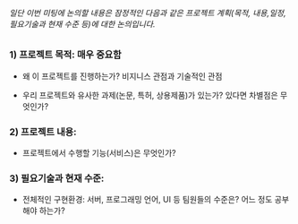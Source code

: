 ###### 일단 이번 미팅에 논의할 내용은 잠정적인 다음과 같은 프로젝트 계획(목적, 내용,일정, 필요기술과 현재 수준 등)에 대한 논의입니다.

### 1) 프로젝트 목적: 매우 중요함

- 왜 이 프로젝트를 진행하는가? 비지니스 관점과 기술적인 관점

- 우리 프로젝트와 유사한 과제(논문, 특허, 상용제품)가 있는가? 있다면 차별점은 무엇인가?

### 2) 프로젝트 내용:

- 프로젝트에서 수행할 기능(서비스)은 무엇인가? 

### 3) 필요기술과 현재 수준:

- 전체적인 구현환경: 서버, 프로그래밍 언어, UI 등 팀원들의 수준은? 어느 정도 공부해야 하는가?
